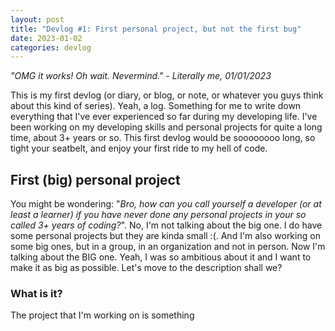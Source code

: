 ```yaml
---
layout: post
title: "Devlog #1: First personal project, but not the first bug"
date: 2023-01-02
categories: devlog
---
```


_"OMG it works! Oh wait. Nevermind." - Literally me, 01/01/2023_

This is my first devlog (or diary, or blog, or note, or whatever you guys think about this kind of series). Yeah, a log. Something for me to write down everything that I've ever experienced so far during my developing life. I've been working on my developing skills and personal projects for quite a long time, about 3+ years or so. This first devlog would be soooooooo long, so tight your seatbelt, and enjoy your first ride to my hell of code.

## First (big) personal project

You might be wondering: "_Bro, how can you call yourself a developer (or at least a learner) if you have never done any personal projects in your so called 3+ years of coding?_". No, I'm not talking about the big one. I do have some personal projects but they are kinda small :(. And I'm also working on some big ones, but in a group, in an organization and not in person. Now I'm talking about the BIG one. Yeah, I was so ambitious about it and I want to make it as big as possible. Let's move to the description shall we?

### What is it?

The project that I'm working on is something
